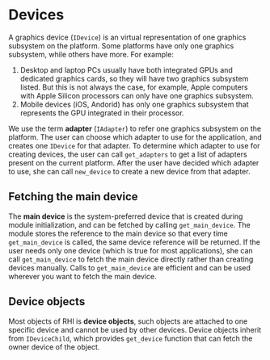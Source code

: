 # Devices
A graphics device (`IDevice`) is an virtual representation of one graphics subsystem on the platform. Some platforms have only one graphics subsystem, while others have more. For example:

1. Desktop and laptop PCs usually have both integrated GPUs and dedicated graphics cards, so they will have two graphics subsystem listed. But this is not always the case, for example, Apple computers with Apple Silicon processors can only have one graphics subsystem.
1. Mobile devices (iOS, Andorid) has only one graphics subsystem that represents the GPU integrated in their processor.

We use the term **adapter** (`IAdapter`) to refer one graphics subsystem on the platform. The user can choose which adapter to use for the application, and creates one `IDevice` for that adapter. To determine which adapter to use for creating devices, the user can call `get_adapters` to get a list of adapters present on the current platform. After the user have decided which adapter to use, she can call `new_device` to create a new device from that adapter.

## Fetching the main device
The **main device** is the system-preferred device that is created during module initialization, and can be fetched by calling `get_main_device`. The module stores the reference to the main device so that every time `get_main_device` is called, the same device reference will be returned. If the user needs only one device (which is true for most applications), she can call `get_main_device` to fetch the main device directly rather than creating devices manually. Calls to `get_main_device` are efficient and can be used wherever you want to fetch the main device.

## Device objects
Most objects of RHI is **device objects**, such objects are attached to one specific device and cannot be used by other devices. Device objects inherit from `IDeviceChild`, which provides `get_device` function that can fetch the owner device of the object.

